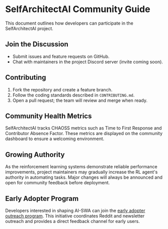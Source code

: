# SelfArchitectAI Community Guide

This document outlines how developers can participate in the SelfArchitectAI project.

## Join the Discussion

- Submit issues and feature requests on GitHub.
- Chat with maintainers in the project Discord server (invite coming soon).

## Contributing

1. Fork the repository and create a feature branch.
2. Follow the coding standards described in `CONTRIBUTING.md`.
3. Open a pull request; the team will review and merge when ready.

## Community Health Metrics

SelfArchitectAI tracks CHAOSS metrics such as Time to First Response and Contributor Absence Factor. These metrics are displayed on the community dashboard to ensure a welcoming environment.

## Growing Authority

As the reinforcement learning systems demonstrate reliable performance improvements, project maintainers may gradually increase the RL agent's authority in automating tasks. Major changes will always be announced and open for community feedback before deployment.

## Early Adopter Program

Developers interested in shaping AI-SWA can join the [early adopter outreach program](early_adopter_program.md). This initiative coordinates Reddit and newsletter outreach and provides a direct feedback channel for early users.
